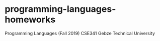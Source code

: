 # programming-languages-homeworks
Programming Languages (Fall 2019) CSE341 Gebze Technical University
